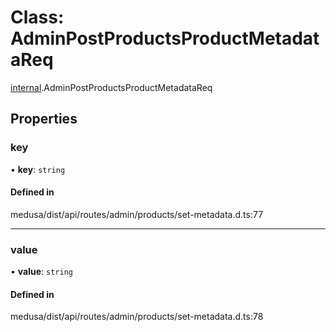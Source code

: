 # Class: AdminPostProductsProductMetadataReq

[internal](../modules/internal-18.md).AdminPostProductsProductMetadataReq

## Properties

### key

• **key**: `string`

#### Defined in

medusa/dist/api/routes/admin/products/set-metadata.d.ts:77

___

### value

• **value**: `string`

#### Defined in

medusa/dist/api/routes/admin/products/set-metadata.d.ts:78
